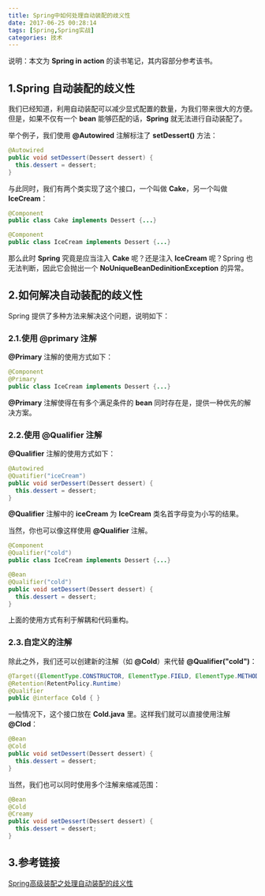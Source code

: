```yaml
---
title: Spring中如何处理自动装配的歧义性
date: 2017-06-25 00:28:14
tags: [Spring,Spring实战]
categories: 技术
---
```


说明：本文为 **Spring in action** 的读书笔记，其内容部分参考该书。

## 1.Spring 自动装配的歧义性

我们已经知道，利用自动装配可以减少显式配置的数量，为我们带来很大的方便。但是，如果不仅有一个 **bean** 能够匹配的话，**Spring** 就无法进行自动装配了。

举个例子，我们使用 **@Autowired** 注解标注了 **setDessert()** 方法：

```java
@Autowired
public void setDessert(Dessert dessert) {
  this.dessert = dessert;
}
```

与此同时，我们有两个类实现了这个接口，一个叫做 **Cake**，另一个叫做 **IceCream**：

```java
@Component
public class Cake implements Dessert {...}

@Component
public class IceCream implements Dessert {...}
```

那么此时 **Spring** 究竟是应当注入 **Cake** 呢？还是注入 **IceCream** 呢？Spring 也无法判断，因此它会抛出一个 **NoUniqueBeanDedinitionException** 的异常。

## 2.如何解决自动装配的歧义性

Spring 提供了多种方法来解决这个问题，说明如下：

### 2.1.使用 @primary 注解

**@Primary** 注解的使用方式如下： 

```java
@Component
@Primary
public class IceCream implements Dessert {...}
```

**@Primary** 注解使得在有多个满足条件的 **bean** 同时存在是，提供一种优先的解决方案。

### 2.2.使用 @Qualifier 注解

**@Qualifier** 注解的使用方式如下：

```java
@Autowired
@Quatifier("iceCream")
public void serDessert(Dessert dessert) {
  this.dessert = dessert;
}
```

**@Qualifier**  注解中的 **iceCream** 为 **IceCream** 类名首字母变为小写的结果。

当然，你也可以像这样使用 **@Qualifier**  注解。

```java
@Component
@Qualifier("cold")
public class IceCream implements Dessert {...}

@Bean
@Qualifier("cold")
public void setDessert(Dessert dessert) {
  this.dessert = dessert;
}
```

上面的使用方式有利于解耦和代码重构。

### 2.3.自定义的注解

除此之外，我们还可以创建新的注解（如 **@Cold**）来代替 **@Qualifier("cold")**：

```java
@Target({ElementType.CONSTRUCTOR, ElementType.FIELD, ElementType.METHOD, ElementType.TYPE})
@Retention(RetentPolicy.Runtime)
@Qualifier
public @interface Cold { }
```

一般情况下，这个接口放在 **Cold.java** 里。这样我们就可以直接使用注解 **@Clod**：

```java
@Bean
@Cold
public void setDessert(Dessert dessert) {
  this.dessert = dessert;
}
```

当然，我们也可以同时使用多个注解来缩减范围：

```java
@Bean
@Cold
@Creamy
public void setDessert(Dessert dessert) {
  this.dessert = dessert;
}
```

## 3.参考链接

[Spring高级装配之处理自动装配的歧义性](http://www.jianshu.com/p/f2a92091f4ae)

